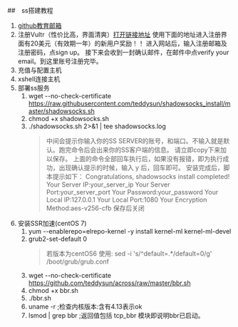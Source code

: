 ##　ss搭建教程
1. [github教育邮箱](https://education.github.com/pack/offers#digitalocean)
2. 注册Vultr（性价比高，界面清爽）[打开链接地址](https://www.vultr.com/?ref=7249974)
   使用下面的地址进入注册界面有20美元（有效期一年）的新用户奖励！！
   进入网站后，输入注册邮箱及注册密码，点sign up。
   接下来会收到一封确认邮件，在邮件中点verify your email。到这里账号注册完毕。
3. 充值与配置主机
4. xshell连接主机
5. 部署ss服务
    1. wget --no-check-certificate https://raw.githubusercontent.com/teddysun/shadowsocks_install/master/shadowsocks.sh
    2. chmod +x shadowsocks.sh
    3. ./shadowsocks.sh 2>&1 | tee shadowsocks.log
        > 中间会提示你输入你的SS SERVER的账号，和端口。不输入就是默认。跑完命令后会出来你的SS客户端的信息。
        请立即copy下来加以保存。
        上面的命令全部回车执行后，如果没有报错，即为执行成功，出现确认提示的时候，输入 y 后，回车即可。
        安装完成后，脚本提示如下：
        Congratulations, shadowsocks install completed!
        Your Server IP:your_server_ip
        Your Server Port:your_server_port
        Your Password:your_password
        Your Local IP:127.0.0.1
        Your Local Port:1080
        Your Encryption Method:aes-v256-cfb 
        保存后关闭
6. 安装SSR加速(centOS 7)
    1. yum --enablerepo=elrepo-kernel -y install kernel-ml kernel-ml-devel
    2. grub2-set-default 0
        > 若版本为centOS6 使用: sed -i 's/^default=.*/default=0/g' /boot/grub/grub.conf
    3. wget --no-check-certificate https://github.com/teddysun/across/raw/master/bbr.sh
    4. chmod +x bbr.sh
    5. ./bbr.sh
    6. uname -r ;检查内核版本:含有4.13表示ok
    7. lsmod | grep bbr ;返回值包括 tcp_bbr 模块即说明bbr已启动。




